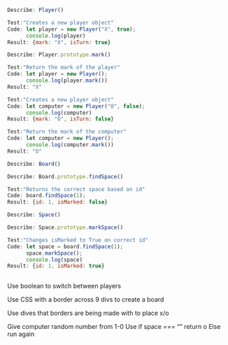 ``` Javascript
Describe: Player()

Test:"Creates a new player object"
Code: let player = new Player("X", true);
      console.log(player)
Result: {mark: "X", isTurn: true}

Describe: Player.prototype.mark()

Test:"Return the mark of the player"
Code: let player = new Player();
      console.log(player.mark())
Result: "X"

Test:"Creates a new player object"
Code: let computer = new Player("O", false);
      console.log(computer)
Result: {mark: "O", isTurn: false}

Test:"Return the mark of the computer"
Code: let computer = new Player();
      console.log(computer.mark())
Result: "O"

Describe: Board()

Describe: Board.prototype.findSpace()

Test:"Returns the correct space based on id"
Code: board.findSpace(1);
Result: {id: 1, isMarked: false}

Describe: Space()

Describe: Space.prototype.markSpace()

Test:"Changes isMarked to True on correct id"
Code: let space = board.findSpace(1);
      space.markSpace();
      console.log(space)
Result: {id: 1, isMarked: true}
 
```









Use boolean to switch between players

Use CSS with a border across 9 divs to create a board

Use dives that borders are being made with to place x/o

Give computer random number from 1-0
Use if space === “” return o
Else run again
